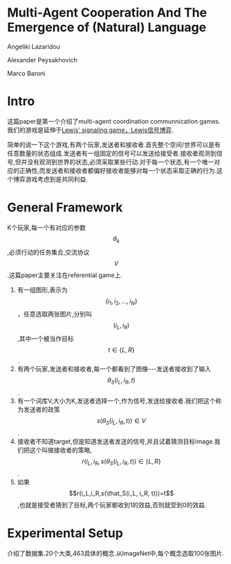 # Multi-Agent Cooperation And The Emergence of (Natural) Language

Angeliki Lazaridou

Alexander Peysakhovich

Marco Baroni

# Intro

这篇paper是第一个介绍了multi-agent coordination communnication games.我们的游戏是延伸于[Lewis' signaling game，Lewis信号博弈](https://en.wikipedia.org/wiki/Lewis_signaling_game).

简单的说一下这个游戏,有两个玩家,发送者和接收者.首先整个空间/世界可以是有任意数量的状态组成.发送者有一组固定的信号可以发送给接受者.接收者观测到信号,但并没有观测到世界的状态,必须采取某些行动.对于每一个状态,有一个唯一对应的正确性,而发送者和接收者都偏好接收者能够对每一个状态采取正确的行为.这个博弈游戏考虑到是共同利益.

# General Framework

K个玩家,每一个有对应的参数$$\theta_k$$,必须行动的任务集合,交流协议$$V$$.这篇paper主要关注在referential game上.

1. 有一组图形,表示为$$\{ i_1, i_2, ..., i_N \}$$，任意选取两张图片,分别叫$$(i_L, i_R)$$,其中一个被当作目标 $$t \in \{L, R\}$$.
2. 有两个玩家,发送者和接收者,每一个都看到了图像---发送者接收到了输入 $$\theta_S(i_L, i_R, t)$$.
3. 有一个词库V,大小为K,发送者选择一个,作为信号,发送给接收者.我们把这个称为发送者的政策 $$s(\theta_S(i_L, i_R, t)) \in V$$.
4. 接收者不知道target,但是知道发送者发送的信号,并且试着猜测目标image.我们把这个叫做接收者的策略,$$r(i_L, i_R, s(\theta_S(i_L, i_R, t)) \in \{ L, R \}$$.
5. 如果$$r(i_L,i_R,s(\that_S(i_L, i_R, t)))=t$$,也就是接受者猜到了目标,两个玩家都收到1的效益,否则就受到0的效益.

# Experimental Setup

介绍了数据集.20个大类,463具体的概念.从ImageNet中,每个概念选取100张图片.